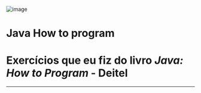 ![image](https://github.com/user-attachments/assets/200437fd-cff8-4733-9727-c7a71831c360)

# Java How to program

# Exercícios que eu fiz do livro *Java: How to Program* - Deitel

---
